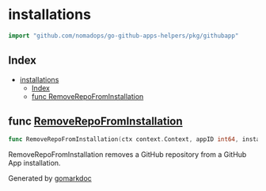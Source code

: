 <!-- gomarkdoc:embed:start -->

<!-- Code generated by gomarkdoc. DO NOT EDIT -->

# installations

```go
import "github.com/nomadops/go-github-apps-helpers/pkg/githubapp"
```

## Index

- [installations](#installations)
  - [Index](#index)
  - [func RemoveRepoFromInstallation](#func-removerepofrominstallation)

## func [RemoveRepoFromInstallation](<https://github.com/nomadops/go-github-apps-helpers/blob/main/pkg/githubapp/installations.go#L12>)

```go
func RemoveRepoFromInstallation(ctx context.Context, appID int64, installationID int64, repoID int64, itr *ghinstallation.Transport) error
```

RemoveRepoFromInstallation removes a GitHub repository from a GitHub App installation.


Generated by [gomarkdoc](<https://github.com/princjef/gomarkdoc>)


<!-- gomarkdoc:embed:end -->